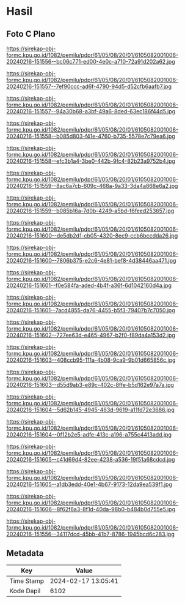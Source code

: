# Hasil

## Foto C Plano

https://sirekap-obj-formc.kpu.go.id/1082/pemilu/pdpr/61/05/08/20/01/6105082001006-20240216-151556--bc06c771-ed00-4e0c-a710-72a91d202a62.jpg

https://sirekap-obj-formc.kpu.go.id/1082/pemilu/pdpr/61/05/08/20/01/6105082001006-20240216-151557--7ef90ccc-ad6f-4790-94d5-d52cfb6aafb7.jpg

https://sirekap-obj-formc.kpu.go.id/1082/pemilu/pdpr/61/05/08/20/01/6105082001006-20240216-151557--94a30b68-a3bf-49a6-8ded-63ec186f44d5.jpg

https://sirekap-obj-formc.kpu.go.id/1082/pemilu/pdpr/61/05/08/20/01/6105082001006-20240216-151558--b085d803-f41e-4760-b735-5578e7c79ea6.jpg

https://sirekap-obj-formc.kpu.go.id/1082/pemilu/pdpr/61/05/08/20/01/6105082001006-20240216-151558--efc3b1a4-3be0-442b-9fc4-82b23a9752b4.jpg

https://sirekap-obj-formc.kpu.go.id/1082/pemilu/pdpr/61/05/08/20/01/6105082001006-20240216-151559--8ac6a7cb-609c-468a-9a33-3da4a868e6a2.jpg

https://sirekap-obj-formc.kpu.go.id/1082/pemilu/pdpr/61/05/08/20/01/6105082001006-20240216-151559--b085b16a-7d0b-4249-a5bd-f6feed253657.jpg

https://sirekap-obj-formc.kpu.go.id/1082/pemilu/pdpr/61/05/08/20/01/6105082001006-20240216-151600--de5db2d1-cb05-4320-8ec9-ccb6bccdda26.jpg

https://sirekap-obj-formc.kpu.go.id/1082/pemilu/pdpr/61/05/08/20/01/6105082001006-20240216-151600--7806b375-e2c6-4e81-bef8-4d38446aa471.jpg

https://sirekap-obj-formc.kpu.go.id/1082/pemilu/pdpr/61/05/08/20/01/6105082001006-20240216-151601--f0e584fa-aded-4b4f-a36f-6d1042160d4a.jpg

https://sirekap-obj-formc.kpu.go.id/1082/pemilu/pdpr/61/05/08/20/01/6105082001006-20240216-151601--7acd4855-da76-4455-b5f3-79407b7c7050.jpg

https://sirekap-obj-formc.kpu.go.id/1082/pemilu/pdpr/61/05/08/20/01/6105082001006-20240216-151602--727ee63d-e465-4967-b2f0-f89da4a153d2.jpg

https://sirekap-obj-formc.kpu.go.id/1082/pemilu/pdpr/61/05/08/20/01/6105082001006-20240216-151603--408ccb95-111a-4b08-9ca9-9b01d665856c.jpg

https://sirekap-obj-formc.kpu.go.id/1082/pemilu/pdpr/61/05/08/20/01/6105082001006-20240216-151603--d55d9ab3-e89c-402c-8ffe-b5d162e97a7a.jpg

https://sirekap-obj-formc.kpu.go.id/1082/pemilu/pdpr/61/05/08/20/01/6105082001006-20240216-151604--5d62b145-4945-463d-9619-a11fd72e3686.jpg

https://sirekap-obj-formc.kpu.go.id/1082/pemilu/pdpr/61/05/08/20/01/6105082001006-20240216-151604--0f12b2e5-adfe-413c-a196-a755c4413add.jpg

https://sirekap-obj-formc.kpu.go.id/1082/pemilu/pdpr/61/05/08/20/01/6105082001006-20240216-151605--c41d69d4-82ee-4238-a536-19f51a68cdcd.jpg

https://sirekap-obj-formc.kpu.go.id/1082/pemilu/pdpr/61/05/08/20/01/6105082001006-20240216-151605--a1db3edd-40e1-4b67-9173-12da9ea539f1.jpg

https://sirekap-obj-formc.kpu.go.id/1082/pemilu/pdpr/61/05/08/20/01/6105082001006-20240216-151606--8f62f6a3-8f1d-40da-98b0-b484b0d755e5.jpg

https://sirekap-obj-formc.kpu.go.id/1082/pemilu/pdpr/61/05/08/20/01/6105082001006-20240216-151556--34117dcd-45bb-41b7-8786-1945bcd6c283.jpg


## Metadata

| Key        | Value               |
| ---------- | ------------------- |
| Time Stamp | 2024-02-17 13:05:41 |
| Kode Dapil | 6102                |



